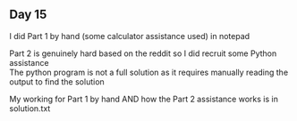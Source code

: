 ## Day 15

I did Part 1 by hand (some calculator assistance used) in notepad

Part 2 is genuinely hard based on the reddit so I did recruit some Python assistance  
The python program is not a full solution as it requires manually reading the output to find the solution

My working for Part 1 by hand AND how the Part 2 assistance works is in solution.txt